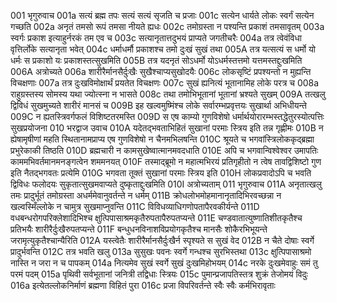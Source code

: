 001  भृगुरुवाच
001a सत्यं ब्रह्म तपः सत्यं सत्यं सृजति च प्रजाः
001c सत्येन धार्यते लोकः स्वर्गं सत्येन गच्छति
002a अनृतं तमसो रूपं तमसा नीयते ह्यधः
002c तमोग्रस्ता न पश्यन्ति प्रकाशं तमसावृतम्
003a स्वर्गः प्रकाश इत्याहुर्नरकं तम एव च
003c सत्यानृतात्तदुभयं प्राप्यते जगतीचरैः
004a तत्र त्वेवंविधा वृत्तिर्लोके सत्यानृता भवेत्
004c धर्माधर्मौ प्रकाशश्च तमो दुःखं सुखं तथा
005A तत्र यत्सत्यं स धर्मो यो धर्मः स प्रकाशो यः प्रकाशस्तत्सुखमिति
005B तत्र यदनृतं सोऽधर्मो योऽधर्मस्तत्तमो यत्तमस्तद्दुःखमिति
006A अत्रोच्यते
006a शारीरैर्मानसैर्दुःखैः सुखैश्चाप्यसुखोदयैः
006c लोकसृष्टिं प्रपश्यन्तो न मुह्यन्ति विचक्षणाः
007a तत्र दुःखविमोक्षार्थं प्रयतेत विचक्षणः
007c सुखं ह्यनित्यं भूतानामिह लोके परत्र च
008a राहुग्रस्तस्य सोमस्य यथा ज्योत्स्ना न भासते
008c तथा तमोभिभूतानां भूतानां भ्रश्यते सुखम्
009A तत्खलु द्विविधं सुखमुच्यते शारीरं मानसं च
009B इह खल्वमुष्मिंश्च लोके सर्वारम्भप्रवृत्तयः सुखार्था अभिधीयन्ते
009C न ह्यतस्त्रिवर्गफलं विशिष्टतरमस्ति
009D स एष काम्यो गुणविशेषो धर्मार्थयोरारम्भस्तद्धेतुरस्योत्पत्तिः सुखप्रयोजना
010  भरद्वाज उवाच
010A यदेतद्भवताभिहितं सुखानां परमाः स्त्रिय इति तन्न गृह्णीमः
010B न ह्येषामृषीणां महति स्थितानामप्राप्य एष गुणविशेषो न चैनमभिलषन्ति
010C श्रूयते च भगवांस्त्रिलोककृद्ब्रह्मा प्रभुरेकाकी तिष्ठति
010D ब्रह्मचारी न कामसुखेष्वात्मानमवदधाति
010E अपि च भगवान्विश्वेश्वर उमापतिः काममभिवर्तमानमनङ्गत्वेन शममनयत्
010F तस्माद्ब्रूमो न महात्मभिरयं प्रतिगृहीतो न त्वेष तावद्विशिष्टो गुण इति नैतद्भगवतः प्रत्येमि
010G भगवता तूक्तं सुखानां परमाः स्त्रिय इति
010H लोकप्रवादोऽपि च भवति द्विविधः फलोदयः सुकृतात्सुखमवाप्यते दुष्कृताद्दुःखमिति
010I अत्रोच्यताम्
011  भृगुरुवाच
011A अनृतात्खलु तमः प्रादुर्भूतं तमोग्रस्ता अधर्ममेवानुवर्तन्ते न धर्मम्
011B क्रोधलोभमोहमानानृतादिभिरवच्छन्ना न खल्वस्मिँल्लोके न चामुत्र सुखमाप्नुवन्ति
011C विविधव्याधिगणोपतापैरवकीर्यन्ते
011D वधबन्धरोगपरिक्लेशादिभिश्च क्षुत्पिपासाश्रमकृतैरुपतापैरुपतप्यन्ते
011E चण्डवातात्युष्णातिशीतकृतैश्च प्रतिभयैः शारीरैर्दुःखैरुपतप्यन्ते
011F बन्धुधनविनाशविप्रयोगकृतैश्च मानसैः शोकैरभिभूयन्ते जरामृत्युकृतैश्चान्यैरिति
012A यस्त्वेतैः शारीरैर्मानसैर्दुःखैर्न स्पृश्यते स सुखं वेद
012B न चैते दोषाः स्वर्गे प्रादुर्भवन्ति
012C तत्र भवति खलु
013a सुसुखः पवनः स्वर्गे गन्धश्च सुरभिस्तथा
013c क्षुत्पिपासाश्रमो नास्ति न जरा न च पापकम्
014a नित्यमेव सुखं स्वर्गे सुखं दुःखमिहोभयम्
014c नरके दुःखमेवाहुः समं तु परमं पदम्
015a पृथिवी सर्वभूतानां जनित्री तद्विधाः स्त्रियः
015c पुमान्प्रजापतिस्तत्र शुक्रं तेजोमयं विदुः
016a इत्येतल्लोकनिर्माणं ब्रह्मणा विहितं पुरा
016c प्रजा विपरिवर्तन्ते स्वैः स्वैः कर्मभिरावृताः

